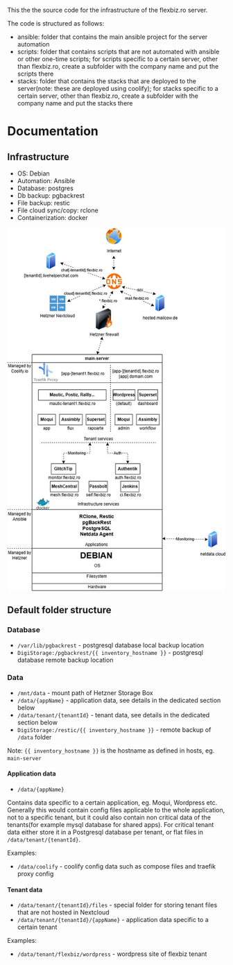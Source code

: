 This the the source code for the infrastructure of the flexbiz.ro server.

The code is structured as follows:
- ansible: folder that contains the main ansible project for the server automation
- scripts: folder that contains scripts that are not automated with ansible or other one-time scripts; for scripts specific to a certain server, other than flexbiz.ro, create a subfolder with the company name and put the scripts there
- stacks: folder that contains the stacks that are deployed to the server(note: these are deployed using coolify); for stacks specific to a certain server, other than flexbiz.ro, create a subfolder with the company name and put the stacks there

# Documentation
## Infrastructure

- OS: Debian
- Automation: Ansible
- Database: postgres
- Db backup: pgbackrest
- File backup: restic
- File cloud sync/copy: rclone
- Containerization: docker

![infrastructure](infrastructure_v3.jpg)

## Default folder structure

### Database

- `/var/lib/pgbackrest` - postgresql database local backup location
- `DigiStorage:/pgbackrest/{{ inventory_hostname }}` - postgresql database remote backup location

### Data

- `/mnt/data` - mount path of Hetzner Storage Box
- `/data/{appName}` - application data, see details in the dedicated section below
- `/data/tenant/{tenantId}` - tenant data, see details in the dedicated section below
- `DigiStorage:/restic/{{ inventory_hostname }}` - remote backup of `/data` folder

Note: `{{ inventory_hostname }}` is the hostname as defined in hosts, eg. `main-server`

#### Application data

- `/data/{appName}`

Contains data specific to a certain application, eg. Moqui, Wordpress etc. 
Generally this would contain config files applicable to the whole application, not to a 
specific tenant, but it could also contain non critical data of the tenants(for example 
mysql database for shared apps).
For critical tenant data either store it in a Postgresql database per tenant, or flat files 
in `/data/tenant/{tenantId}`.

Examples:
- `/data/coolify` - coolify config data such as compose files and traefik proxy config

#### Tenant data

- `/data/tenant/{tenantId}/files` - special folder for storing tenant files that are not hosted in Nextcloud
- `/data/tenant/{tenantId}/{appName}` - application data specific to a certain tenant

Examples:
- `/data/tenant/flexbiz/wordpress` - wordpress site of flexbiz tenant